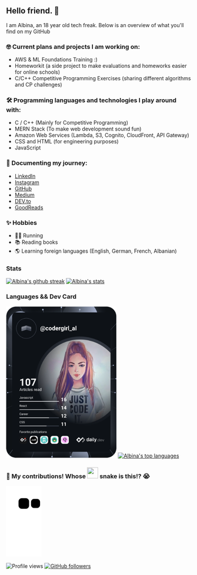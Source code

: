 ## Hello friend. 🚀

I am Albina, an 18 year old tech freak. Below is an overview of what you'll find on my GitHub

### 🤓 Current plans and projects I am working on:
- AWS & ML Foundations Training :)
- Homeworkit (a side project to make evaluations and homeworks easier for online schools)
- C/C++ Competitive Programming Exercises (sharing different algorithms and CP challenges)

### 🛠 Programming languages and technologies I play around with:
- C / C++ (Mainly for Competitive Programming)
- MERN Stack (To make web development sound fun)
- Amazon Web Services (Lambda, S3, Cognito, CloudFront, API Gateway)
- CSS and HTML (for engineering purposes)
- JavaScript

### 🦾 Documenting my journey:
- <a href="https://www.linkedin.com/in/albina-peposhi-a458021a7/">LinkedIn</a>
- <a href="https://www.instagram.com/codergirl_al">Instagram</a>
- <a href="https://github.com/codergirl-al">GitHub</a>
- <a href="https://codergirl-al.medium.com/">Medium</a>
- <a href="https://dev.to/codergirl_al">DEV.to</a>
- <a href="https://www.goodreads.com/user/show/118655646-albina-peposhi">GoodReads</a>

### ✨ Hobbies
- 🏃‍♀️ Running
- 📚 Reading books
- 🌎 Learning foreign languages (English, German, French, Albanian)

### Stats
[![Albina's github streak](https://github-readme-streak-stats.herokuapp.com/?user=codergirl-al&theme=tokyonight)](https://github.com/codergirl-al/github-readme-streak-stats)
[![Albina's stats](https://github-readme-stats.vercel.app/api?username=codergirl-al&langs_count=3&layout=compact&show_icons=true&theme=tokyonight&count_private=true&include_all_commits=true)](https://github.com/codergirl-al/github-readme-stats)

### Languages && Dev Card
<a href="https://app.daily.dev/codergirl_al"><img src="https://github.com/codergirl-al/codergirl-al/blob/main/devcard.svg" width="300" alt="Albina Peposhi's Dev Card"/></a>
[![Albina's top languages](https://github-readme-stats.vercel.app/api/top-langs/?username=codergirl-al&theme=tokyonight)](https://github.com/codergirl-al/github-readme-stats)

### 🚀 My contributions! Whose <img src= "https://c.tenor.com/BczFoyx41WoAAAAj/swallowed-the-mighty-ones.gif" width= "30" height= "30"> snake is this!? 😭
![Contribution grid snake animation](https://raw.githubusercontent.com/codergirl-al/codergirl-al/output/github-contribution-grid-snake.svg)

![Profile views](https://gpvc.arturio.dev/codergirl-al)
[![GitHub followers](https://img.shields.io/github/followers/codergirl-al.svg?style=social&label=Follow&maxAge=2592000)](https://github.com/codergirl-al?tab=followers)
